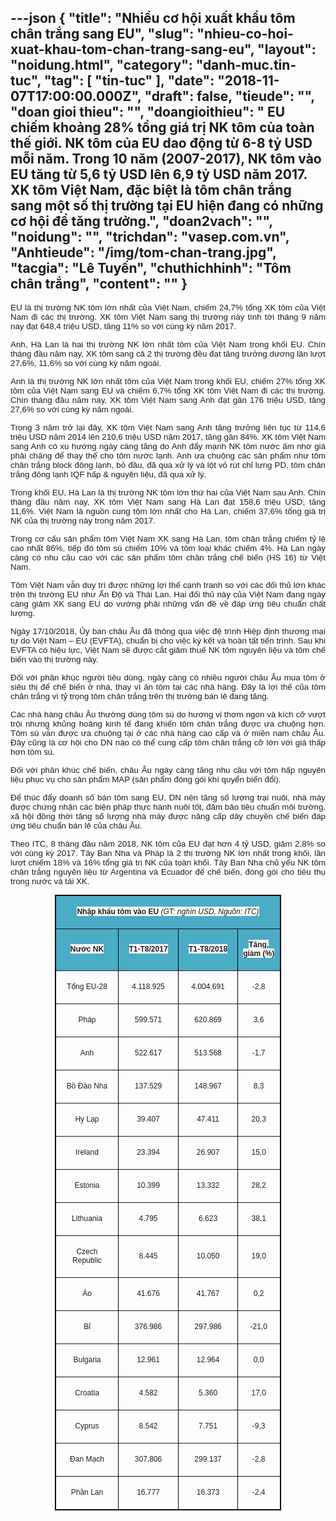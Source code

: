 ---json
{
    "title": "Nhiều cơ hội xuất khẩu tôm chân trắng sang EU",
    "slug": "nhieu-co-hoi-xuat-khau-tom-chan-trang-sang-eu",
    "layout": "noidung.html",
    "category": "danh-muc.tin-tuc",
    "tag": [
        "tin-tuc"
    ],
    "date": "2018-11-07T17:00:00.000Z",
    "draft": false,
    "tieude": "",
    "doan gioi thieu": "",
    "doangioithieu": " EU chiếm khoảng 28% tổng giá trị NK tôm của toàn thế giới. NK tôm của EU dao động từ 6-8 tỷ USD mỗi năm. Trong 10 năm (2007-2017), NK tôm vào EU tăng từ 5,6 tỷ USD lên 6,9 tỷ USD năm 2017. XK tôm Việt Nam, đặc biệt là tôm chân trắng sang một số thị trường tại EU hiện đang có những cơ hội để tăng trưởng.",
    "doan2vach": "",
    "noidung": "",
    "trichdan": "vasep.com.vn",
    "Anhtieude": "/img/tom-chan-trang.jpg",
    "tacgia": "Lê Tuyến",
    "chuthichhinh": "Tôm chân trắng",
    "__content__": ""
}
---
<p style="text-align:justify"><span style="font-size:13px"><span style="color:#1b1b1b"><span style="font-family:Arial"><span style="background-color:#ffffff"><span style="font-size:10pt">EU l&agrave; thị trường NK t&ocirc;m lớn nhất của Việt Nam, chiếm 24,7% tổng XK t&ocirc;m của Việt Nam đi c&aacute;c thị trường. XK t&ocirc;m Việt Nam sang thị trường n&agrave;y t&iacute;nh tới th&aacute;ng 9 năm nay đạt 648,4 triệu USD, tăng 11% so với c&ugrave;ng kỳ năm 2017.</span></span></span></span></span></p>

<p style="text-align:justify"><span style="font-size:13px"><span style="color:#1b1b1b"><span style="font-family:Arial"><span style="background-color:#ffffff"><span style="font-size:10pt">Anh, H&agrave; Lan l&agrave; hai thị trường NK lớn nhất t&ocirc;m của Việt Nam trong khối EU. Ch&iacute;n th&aacute;ng đầu năm nay, XK t&ocirc;m sang cả 2 thị trường đều đạt tăng trưởng dương lần lượt 27,6%, 11,6% so với c&ugrave;ng kỳ năm ngo&aacute;i.</span></span></span></span></span></p>

<p style="text-align:justify"><span style="font-size:13px"><span style="color:#1b1b1b"><span style="font-family:Arial"><span style="background-color:#ffffff"><span style="font-size:10pt">Anh l&agrave; thị trường NK lớn nhất t&ocirc;m của Việt Nam trong khối EU, chiếm 27% tổng XK t&ocirc;m của Việt Nam sang EU v&agrave; chiếm 6,7% tổng XK t&ocirc;m Việt Nam đi c&aacute;c thị trường. Ch&iacute;n th&aacute;ng đầu năm nay, XK t&ocirc;m Việt Nam sang Anh đạt gần 176 triệu USD, tăng 27,6% so với c&ugrave;ng kỳ năm ngo&aacute;i.</span></span></span></span></span></p>

<p style="text-align:justify"><span style="font-size:13px"><span style="color:#1b1b1b"><span style="font-family:Arial"><span style="background-color:#ffffff"><span style="font-size:10pt">Trong 3 năm trở lại đ&acirc;y, XK t&ocirc;m Việt Nam sang Anh tăng trưởng li&ecirc;n tục từ 114,6 triệu USD năm 2014 l&ecirc;n 210,6 triệu USD năm 2017, tăng gần 84%. XK t&ocirc;m Việt Nam sang Anh c&oacute; xu hướng ng&agrave;y c&agrave;ng tăng do Anh đẩy mạnh NK t&ocirc;m nước ấm nhờ gi&aacute; phải chăng để thay thế cho t&ocirc;m nước lạnh. Anh ưa chuộng c&aacute;c sản phẩm như t&ocirc;m ch&acirc;n trắng block đ&ocirc;ng lạnh, bỏ đầu, đ&atilde; qua xử l&yacute; v&agrave; lột vỏ r&uacute;t chỉ lưng PD, t&ocirc;m ch&acirc;n trắng đ&ocirc;ng lạnh IQF hấp &amp; nguy&ecirc;n liệu, đ&atilde; qua xử l&yacute;.</span></span></span></span></span></p>

<p style="text-align:justify"><span style="font-size:13px"><span style="color:#1b1b1b"><span style="font-family:Arial"><span style="background-color:#ffffff"><span style="font-size:10pt">Trong khối EU, H&agrave; Lan l&agrave; thị trường NK t&ocirc;m lớn thứ hai của Việt Nam sau Anh. Ch&iacute;n th&aacute;ng đầu năm nay, XK t&ocirc;m Việt Nam sang H&agrave; Lan đạt 158,6 triệu USD, tăng 11,6%.&nbsp;</span><span style="font-size:10pt"><span style="font-family:Arial,sans-serif">Việt Nam l&agrave; nguồn cung t&ocirc;m lớn nhất cho H&agrave; Lan, chiếm 37,6% tổng gi&aacute; trị NK của thị trường n&agrave;y trong năm 2017.</span></span></span></span></span></span></p>

<p style="text-align:justify"><span style="font-size:13px"><span style="color:#1b1b1b"><span style="font-family:Arial"><span style="background-color:#ffffff"><span style="font-size:10pt"><span style="font-family:Arial,sans-serif">Trong cơ cấu sản phẩm t&ocirc;m Việt Nam XK sang H&agrave; Lan, t&ocirc;m ch&acirc;n trắng chiếm tỷ lệ cao nhất 86%, tiếp đ&oacute; t&ocirc;m s&uacute; chiếm 10% v&agrave; t&ocirc;m loại kh&aacute;c chiếm 4%.</span></span>&nbsp;<span style="font-size:10pt"><span style="font-family:Arial,sans-serif">H&agrave; Lan ng&agrave;y c&agrave;ng c&oacute; nhu cầu cao với c&aacute;c sản phẩm t&ocirc;m ch&acirc;n trắng chế biến (HS 16) từ Việt Nam.</span></span></span></span></span></span></p>

<p style="text-align:justify"><span style="font-size:13px"><span style="color:#1b1b1b"><span style="font-family:Arial"><span style="background-color:#ffffff"><span style="font-size:10pt">T&ocirc;m Việt Nam vẫn duy tr&igrave; được những lợi thế cạnh tranh so với c&aacute;c đối thủ lớn kh&aacute;c tr&ecirc;n thị trường EU như Ấn Độ v&agrave; Th&aacute;i Lan. Hai đối thủ n&agrave;y của Việt Nam đang ng&agrave;y c&agrave;ng giảm XK sang EU do vướng phải những vấn đề về đ&aacute;p ứng ti&ecirc;u chuẩn chất lượng.</span></span></span></span></span></p>

<p style="text-align:justify"><span style="font-size:13px"><span style="color:#1b1b1b"><span style="font-family:Arial"><span style="background-color:#ffffff"><span style="font-size:10pt">Ng&agrave;y 17/10/2018, Ủy ban ch&acirc;u &Acirc;u đ&atilde; th&ocirc;ng qua việc đệ tr&igrave;nh Hiệp định thương mại tự do Vi&ecirc;̣t Nam &ndash; EU (EVFTA), chuẩn bị cho việc k&yacute; kết v&agrave; ho&agrave;n tất tiến tr&igrave;nh. Sau khi EVFTA c&oacute; hiệu lực, Việt Nam sẽ được cắt giảm thuế NK t&ocirc;m nguy&ecirc;n liệu v&agrave; t&ocirc;m chế biến v&agrave;o thị trường n&agrave;y.</span></span></span></span></span></p>

<p style="text-align:justify"><span style="font-size:13px"><span style="color:#1b1b1b"><span style="font-family:Arial"><span style="background-color:#ffffff"><span style="font-size:10pt">Đối với ph&acirc;n kh&uacute;c người ti&ecirc;u d&ugrave;ng, ng&agrave;y c&agrave;ng c&oacute; nhiều người ch&acirc;u &Acirc;u mua t&ocirc;m ở si&ecirc;u thị để chế biến ở nh&agrave;, thay v&igrave; ăn t&ocirc;m tại c&aacute;c nh&agrave; h&agrave;ng. Đ&acirc;y l&agrave; lợi thế của t&ocirc;m ch&acirc;n trắng v&igrave; tỷ trọng t&ocirc;m ch&acirc;n trắng tr&ecirc;n thị trường b&aacute;n lẻ đang tăng.</span></span></span></span></span></p>

<p style="text-align:justify"><span style="font-size:13px"><span style="color:#1b1b1b"><span style="font-family:Arial"><span style="background-color:#ffffff"><span style="font-size:10pt">C&aacute;c nh&agrave; h&agrave;ng ch&acirc;u &Acirc;u thường d&ugrave;ng t&ocirc;m s&uacute; do hương vị thơm ngon v&agrave; k&iacute;ch cỡ vượt trội nhưng khủng hoảng kinh tế đang khiến t&ocirc;m ch&acirc;n trắng được ưa chuộng hơn. T&ocirc;m s&uacute; vẫn được ưa chuộng tại ở c&aacute;c nh&agrave; h&agrave;ng cao cấp v&agrave; ở miền nam ch&acirc;u &Acirc;u. Đ&acirc;y cũng l&agrave; cơ hội cho DN n&agrave;o c&oacute; thể cung cấp t&ocirc;m ch&acirc;n trắng cỡ lớn với gi&aacute; thấp hơn t&ocirc;m s&uacute;.</span></span></span></span></span></p>

<p style="text-align:justify"><span style="font-size:13px"><span style="color:#1b1b1b"><span style="font-family:Arial"><span style="background-color:#ffffff"><span style="font-size:10pt">Đối với ph&acirc;n kh&uacute;c chế biến, ch&acirc;u &Acirc;u ng&agrave;y c&agrave;ng tăng nhu cầu với t&ocirc;m hấp nguy&ecirc;n liệu phục vụ cho sản phẩm MAP (sản phẩm đ&oacute;ng g&oacute;i kh&iacute; quyển biến đổi).</span></span></span></span></span></p>

<p style="text-align:justify"><span style="font-size:13px"><span style="color:#1b1b1b"><span style="font-family:Arial"><span style="background-color:#ffffff"><span style="font-size:10pt">Để th&uacute;c đẩy doanh số b&aacute;n t&ocirc;m sang EU, DN n&ecirc;n tăng số lượng trại nu&ocirc;i, nh&agrave; m&aacute;y được chứng nhận c&aacute;c biện ph&aacute;p thực h&agrave;nh nu&ocirc;i tốt, đảm bảo ti&ecirc;u chuẩn m&ocirc;i trường, x&atilde; hội đồng thời tăng số lượng nh&agrave; m&aacute;y được n&acirc;ng cấp d&acirc;y chuyền chế biến đ&aacute;p ứng ti&ecirc;u chuẩn b&aacute;n lẻ của ch&acirc;u &Acirc;u.</span></span></span></span></span></p>

<p style="text-align:justify"><span style="font-size:13px"><span style="color:#1b1b1b"><span style="font-family:Arial"><span style="background-color:#ffffff"><span style="font-size:10pt">Theo ITC, 8 th&aacute;ng đầu năm 2018, NK t&ocirc;m của EU đạt hơn 4 tỷ USD, giảm 2,8% so với c&ugrave;ng kỳ 2017. T&acirc;y Ban Nha v&agrave; Ph&aacute;p l&agrave; 2 thị trường NK lớn nhất trong khối, lần lượt chiếm 18% v&agrave; 16% tổng gi&aacute; trị NK của to&agrave;n khối. T&acirc;y Ban Nha chủ yếu NK t&ocirc;m ch&acirc;n trắng nguy&ecirc;n liệu từ Argentina v&agrave; Ecuador để chế biến, đ&oacute;ng g&oacute;i cho ti&ecirc;u thụ trong nước v&agrave; t&aacute;i XK.</span></span></span></span></span></p>

<div>
<table border="1" cellspacing="0" class="MsoTableGrid" style="border-collapse:collapse; border:1pt solid windowtext; margin:0px auto !important; width:271pt">
	<tbody>
		<tr>
			<td colspan="4" style="background-color:#4bacc6; width:271pt">
			<p style="text-align:center"><span style="font-size:13px"><span style="color:#1b1b1b"><span style="font-family:Arial"><span style="background-color:#ffffff"><strong><span style="font-size:9pt">Nhập khẩu t&ocirc;m v&agrave;o EU&nbsp;</span></strong><em><span style="font-size:9pt">(GT: ngh&igrave;n USD, Nguồn: ITC)</span></em></span></span></span></span></p>
			</td>
		</tr>
		<tr>
			<td style="background-color:#4bacc6; width:78.95pt">
			<p style="text-align:center"><span style="font-size:13px"><span style="color:#1b1b1b"><span style="font-family:Arial"><span style="background-color:#ffffff"><strong><span style="font-size:9pt">Nước NK</span></strong></span></span></span></span></p>
			</td>
			<td style="background-color:#4bacc6; width:73.95pt">
			<p style="text-align:center"><span style="font-size:13px"><span style="color:#1b1b1b"><span style="font-family:Arial"><span style="background-color:#ffffff"><strong><span style="font-size:9pt">T1-T8/2017</span></strong></span></span></span></span></p>
			</td>
			<td style="background-color:#4bacc6; width:70.1pt">
			<p style="text-align:center"><span style="font-size:13px"><span style="color:#1b1b1b"><span style="font-family:Arial"><span style="background-color:#ffffff"><strong><span style="font-size:9pt">T1-T8/2018</span></strong></span></span></span></span></p>
			</td>
			<td style="background-color:#4bacc6; width:48pt">
			<p style="text-align:center"><span style="font-size:13px"><span style="color:#1b1b1b"><span style="font-family:Arial"><span style="background-color:#ffffff"><strong><span style="font-size:9pt">Tăng, giảm (%)</span></strong></span></span></span></span></p>
			</td>
		</tr>
		<tr>
			<td style="width:78.95pt">
			<p style="text-align:center"><span style="font-size:13px"><span style="color:#1b1b1b"><span style="font-family:Arial"><span style="background-color:#ffffff"><span style="font-size:9pt">Tổng EU-28</span></span></span></span></span></p>
			</td>
			<td style="width:73.95pt">
			<p style="text-align:center"><span style="font-size:13px"><span style="color:#1b1b1b"><span style="font-family:Arial"><span style="background-color:#ffffff"><span style="font-size:9pt">4.118.925</span></span></span></span></span></p>
			</td>
			<td style="width:70.1pt">
			<p style="text-align:center"><span style="font-size:13px"><span style="color:#1b1b1b"><span style="font-family:Arial"><span style="background-color:#ffffff"><span style="font-size:9pt">4.004.691</span></span></span></span></span></p>
			</td>
			<td style="width:48pt">
			<p style="text-align:center"><span style="font-size:13px"><span style="color:#1b1b1b"><span style="font-family:Arial"><span style="background-color:#ffffff"><span style="font-size:9pt">-2,8</span></span></span></span></span></p>
			</td>
		</tr>
		<tr>
			<td style="width:78.95pt">
			<p style="text-align:center"><span style="font-size:13px"><span style="color:#1b1b1b"><span style="font-family:Arial"><span style="background-color:#ffffff"><span style="font-size:9pt">Ph&aacute;p</span></span></span></span></span></p>
			</td>
			<td style="width:73.95pt">
			<p style="text-align:center"><span style="font-size:13px"><span style="color:#1b1b1b"><span style="font-family:Arial"><span style="background-color:#ffffff"><span style="font-size:9pt">599.571</span></span></span></span></span></p>
			</td>
			<td style="width:70.1pt">
			<p style="text-align:center"><span style="font-size:13px"><span style="color:#1b1b1b"><span style="font-family:Arial"><span style="background-color:#ffffff"><span style="font-size:9pt">620.869</span></span></span></span></span></p>
			</td>
			<td style="width:48pt">
			<p style="text-align:center"><span style="font-size:13px"><span style="color:#1b1b1b"><span style="font-family:Arial"><span style="background-color:#ffffff"><span style="font-size:9pt">3,6</span></span></span></span></span></p>
			</td>
		</tr>
		<tr>
			<td style="width:78.95pt">
			<p style="text-align:center"><span style="font-size:13px"><span style="color:#1b1b1b"><span style="font-family:Arial"><span style="background-color:#ffffff"><span style="font-size:9pt">Anh</span></span></span></span></span></p>
			</td>
			<td style="width:73.95pt">
			<p style="text-align:center"><span style="font-size:13px"><span style="color:#1b1b1b"><span style="font-family:Arial"><span style="background-color:#ffffff"><span style="font-size:9pt">522.617</span></span></span></span></span></p>
			</td>
			<td style="width:70.1pt">
			<p style="text-align:center"><span style="font-size:13px"><span style="color:#1b1b1b"><span style="font-family:Arial"><span style="background-color:#ffffff"><span style="font-size:9pt">513.568</span></span></span></span></span></p>
			</td>
			<td style="width:48pt">
			<p style="text-align:center"><span style="font-size:13px"><span style="color:#1b1b1b"><span style="font-family:Arial"><span style="background-color:#ffffff"><span style="font-size:9pt">-1,7</span></span></span></span></span></p>
			</td>
		</tr>
		<tr>
			<td style="width:78.95pt">
			<p style="text-align:center"><span style="font-size:13px"><span style="color:#1b1b1b"><span style="font-family:Arial"><span style="background-color:#ffffff"><span style="font-size:9pt">Bồ Đ&agrave;o Nha</span></span></span></span></span></p>
			</td>
			<td style="width:73.95pt">
			<p style="text-align:center"><span style="font-size:13px"><span style="color:#1b1b1b"><span style="font-family:Arial"><span style="background-color:#ffffff"><span style="font-size:9pt">137.529</span></span></span></span></span></p>
			</td>
			<td style="width:70.1pt">
			<p style="text-align:center"><span style="font-size:13px"><span style="color:#1b1b1b"><span style="font-family:Arial"><span style="background-color:#ffffff"><span style="font-size:9pt">148.967</span></span></span></span></span></p>
			</td>
			<td style="width:48pt">
			<p style="text-align:center"><span style="font-size:13px"><span style="color:#1b1b1b"><span style="font-family:Arial"><span style="background-color:#ffffff"><span style="font-size:9pt">8,3</span></span></span></span></span></p>
			</td>
		</tr>
		<tr>
			<td style="width:78.95pt">
			<p style="text-align:center"><span style="font-size:13px"><span style="color:#1b1b1b"><span style="font-family:Arial"><span style="background-color:#ffffff"><span style="font-size:9pt">Hy Lạp</span></span></span></span></span></p>
			</td>
			<td style="width:73.95pt">
			<p style="text-align:center"><span style="font-size:13px"><span style="color:#1b1b1b"><span style="font-family:Arial"><span style="background-color:#ffffff"><span style="font-size:9pt">39.407</span></span></span></span></span></p>
			</td>
			<td style="width:70.1pt">
			<p style="text-align:center"><span style="font-size:13px"><span style="color:#1b1b1b"><span style="font-family:Arial"><span style="background-color:#ffffff"><span style="font-size:9pt">47.411</span></span></span></span></span></p>
			</td>
			<td style="width:48pt">
			<p style="text-align:center"><span style="font-size:13px"><span style="color:#1b1b1b"><span style="font-family:Arial"><span style="background-color:#ffffff"><span style="font-size:9pt">20,3</span></span></span></span></span></p>
			</td>
		</tr>
		<tr>
			<td style="width:78.95pt">
			<p style="text-align:center"><span style="font-size:13px"><span style="color:#1b1b1b"><span style="font-family:Arial"><span style="background-color:#ffffff"><span style="font-size:9pt">Ireland</span></span></span></span></span></p>
			</td>
			<td style="width:73.95pt">
			<p style="text-align:center"><span style="font-size:13px"><span style="color:#1b1b1b"><span style="font-family:Arial"><span style="background-color:#ffffff"><span style="font-size:9pt">23.394</span></span></span></span></span></p>
			</td>
			<td style="width:70.1pt">
			<p style="text-align:center"><span style="font-size:13px"><span style="color:#1b1b1b"><span style="font-family:Arial"><span style="background-color:#ffffff"><span style="font-size:9pt">26.907</span></span></span></span></span></p>
			</td>
			<td style="width:48pt">
			<p style="text-align:center"><span style="font-size:13px"><span style="color:#1b1b1b"><span style="font-family:Arial"><span style="background-color:#ffffff"><span style="font-size:9pt">15,0</span></span></span></span></span></p>
			</td>
		</tr>
		<tr>
			<td style="width:78.95pt">
			<p style="text-align:center"><span style="font-size:13px"><span style="color:#1b1b1b"><span style="font-family:Arial"><span style="background-color:#ffffff"><span style="font-size:9pt">Estonia</span></span></span></span></span></p>
			</td>
			<td style="width:73.95pt">
			<p style="text-align:center"><span style="font-size:13px"><span style="color:#1b1b1b"><span style="font-family:Arial"><span style="background-color:#ffffff"><span style="font-size:9pt">10.399</span></span></span></span></span></p>
			</td>
			<td style="width:70.1pt">
			<p style="text-align:center"><span style="font-size:13px"><span style="color:#1b1b1b"><span style="font-family:Arial"><span style="background-color:#ffffff"><span style="font-size:9pt">13.332</span></span></span></span></span></p>
			</td>
			<td style="width:48pt">
			<p style="text-align:center"><span style="font-size:13px"><span style="color:#1b1b1b"><span style="font-family:Arial"><span style="background-color:#ffffff"><span style="font-size:9pt">28,2</span></span></span></span></span></p>
			</td>
		</tr>
		<tr>
			<td style="width:78.95pt">
			<p style="text-align:center"><span style="font-size:13px"><span style="color:#1b1b1b"><span style="font-family:Arial"><span style="background-color:#ffffff"><span style="font-size:9pt">Lithuania</span></span></span></span></span></p>
			</td>
			<td style="width:73.95pt">
			<p style="text-align:center"><span style="font-size:13px"><span style="color:#1b1b1b"><span style="font-family:Arial"><span style="background-color:#ffffff"><span style="font-size:9pt">4.795</span></span></span></span></span></p>
			</td>
			<td style="width:70.1pt">
			<p style="text-align:center"><span style="font-size:13px"><span style="color:#1b1b1b"><span style="font-family:Arial"><span style="background-color:#ffffff"><span style="font-size:9pt">6.623</span></span></span></span></span></p>
			</td>
			<td style="width:48pt">
			<p style="text-align:center"><span style="font-size:13px"><span style="color:#1b1b1b"><span style="font-family:Arial"><span style="background-color:#ffffff"><span style="font-size:9pt">38,1</span></span></span></span></span></p>
			</td>
		</tr>
		<tr>
			<td style="width:78.95pt">
			<p style="text-align:center"><span style="font-size:13px"><span style="color:#1b1b1b"><span style="font-family:Arial"><span style="background-color:#ffffff"><span style="font-size:9pt">Czech Republic</span></span></span></span></span></p>
			</td>
			<td style="width:73.95pt">
			<p style="text-align:center"><span style="font-size:13px"><span style="color:#1b1b1b"><span style="font-family:Arial"><span style="background-color:#ffffff"><span style="font-size:9pt">8.445</span></span></span></span></span></p>
			</td>
			<td style="width:70.1pt">
			<p style="text-align:center"><span style="font-size:13px"><span style="color:#1b1b1b"><span style="font-family:Arial"><span style="background-color:#ffffff"><span style="font-size:9pt">10.050</span></span></span></span></span></p>
			</td>
			<td style="width:48pt">
			<p style="text-align:center"><span style="font-size:13px"><span style="color:#1b1b1b"><span style="font-family:Arial"><span style="background-color:#ffffff"><span style="font-size:9pt">19,0</span></span></span></span></span></p>
			</td>
		</tr>
		<tr>
			<td style="width:78.95pt">
			<p style="text-align:center"><span style="font-size:13px"><span style="color:#1b1b1b"><span style="font-family:Arial"><span style="background-color:#ffffff"><span style="font-size:9pt">&Aacute;o</span></span></span></span></span></p>
			</td>
			<td style="width:73.95pt">
			<p style="text-align:center"><span style="font-size:13px"><span style="color:#1b1b1b"><span style="font-family:Arial"><span style="background-color:#ffffff"><span style="font-size:9pt">41.676</span></span></span></span></span></p>
			</td>
			<td style="width:70.1pt">
			<p style="text-align:center"><span style="font-size:13px"><span style="color:#1b1b1b"><span style="font-family:Arial"><span style="background-color:#ffffff"><span style="font-size:9pt">41.767</span></span></span></span></span></p>
			</td>
			<td style="width:48pt">
			<p style="text-align:center"><span style="font-size:13px"><span style="color:#1b1b1b"><span style="font-family:Arial"><span style="background-color:#ffffff"><span style="font-size:9pt">0,2</span></span></span></span></span></p>
			</td>
		</tr>
		<tr>
			<td style="width:78.95pt">
			<p style="text-align:center"><span style="font-size:13px"><span style="color:#1b1b1b"><span style="font-family:Arial"><span style="background-color:#ffffff"><span style="font-size:9pt">Bỉ</span></span></span></span></span></p>
			</td>
			<td style="width:73.95pt">
			<p style="text-align:center"><span style="font-size:13px"><span style="color:#1b1b1b"><span style="font-family:Arial"><span style="background-color:#ffffff"><span style="font-size:9pt">376.986</span></span></span></span></span></p>
			</td>
			<td style="width:70.1pt">
			<p style="text-align:center"><span style="font-size:13px"><span style="color:#1b1b1b"><span style="font-family:Arial"><span style="background-color:#ffffff"><span style="font-size:9pt">297.986</span></span></span></span></span></p>
			</td>
			<td style="width:48pt">
			<p style="text-align:center"><span style="font-size:13px"><span style="color:#1b1b1b"><span style="font-family:Arial"><span style="background-color:#ffffff"><span style="font-size:9pt">-21,0</span></span></span></span></span></p>
			</td>
		</tr>
		<tr>
			<td style="width:78.95pt">
			<p style="text-align:center"><span style="font-size:13px"><span style="color:#1b1b1b"><span style="font-family:Arial"><span style="background-color:#ffffff"><span style="font-size:9pt">Bulgaria</span></span></span></span></span></p>
			</td>
			<td style="width:73.95pt">
			<p style="text-align:center"><span style="font-size:13px"><span style="color:#1b1b1b"><span style="font-family:Arial"><span style="background-color:#ffffff"><span style="font-size:9pt">12.961</span></span></span></span></span></p>
			</td>
			<td style="width:70.1pt">
			<p style="text-align:center"><span style="font-size:13px"><span style="color:#1b1b1b"><span style="font-family:Arial"><span style="background-color:#ffffff"><span style="font-size:9pt">12.964</span></span></span></span></span></p>
			</td>
			<td style="width:48pt">
			<p style="text-align:center"><span style="font-size:13px"><span style="color:#1b1b1b"><span style="font-family:Arial"><span style="background-color:#ffffff"><span style="font-size:9pt">0,0</span></span></span></span></span></p>
			</td>
		</tr>
		<tr>
			<td style="width:78.95pt">
			<p style="text-align:center"><span style="font-size:13px"><span style="color:#1b1b1b"><span style="font-family:Arial"><span style="background-color:#ffffff"><span style="font-size:9pt">Croatia</span></span></span></span></span></p>
			</td>
			<td style="width:73.95pt">
			<p style="text-align:center"><span style="font-size:13px"><span style="color:#1b1b1b"><span style="font-family:Arial"><span style="background-color:#ffffff"><span style="font-size:9pt">4.582</span></span></span></span></span></p>
			</td>
			<td style="width:70.1pt">
			<p style="text-align:center"><span style="font-size:13px"><span style="color:#1b1b1b"><span style="font-family:Arial"><span style="background-color:#ffffff"><span style="font-size:9pt">5.360</span></span></span></span></span></p>
			</td>
			<td style="width:48pt">
			<p style="text-align:center"><span style="font-size:13px"><span style="color:#1b1b1b"><span style="font-family:Arial"><span style="background-color:#ffffff"><span style="font-size:9pt">17,0</span></span></span></span></span></p>
			</td>
		</tr>
		<tr>
			<td style="width:78.95pt">
			<p style="text-align:center"><span style="font-size:13px"><span style="color:#1b1b1b"><span style="font-family:Arial"><span style="background-color:#ffffff"><span style="font-size:9pt">Cyprus</span></span></span></span></span></p>
			</td>
			<td style="width:73.95pt">
			<p style="text-align:center"><span style="font-size:13px"><span style="color:#1b1b1b"><span style="font-family:Arial"><span style="background-color:#ffffff"><span style="font-size:9pt">8.542</span></span></span></span></span></p>
			</td>
			<td style="width:70.1pt">
			<p style="text-align:center"><span style="font-size:13px"><span style="color:#1b1b1b"><span style="font-family:Arial"><span style="background-color:#ffffff"><span style="font-size:9pt">7.751</span></span></span></span></span></p>
			</td>
			<td style="width:48pt">
			<p style="text-align:center"><span style="font-size:13px"><span style="color:#1b1b1b"><span style="font-family:Arial"><span style="background-color:#ffffff"><span style="font-size:9pt">-9,3</span></span></span></span></span></p>
			</td>
		</tr>
		<tr>
			<td style="width:78.95pt">
			<p style="text-align:center"><span style="font-size:13px"><span style="color:#1b1b1b"><span style="font-family:Arial"><span style="background-color:#ffffff"><span style="font-size:9pt">Đan Mạch</span></span></span></span></span></p>
			</td>
			<td style="width:73.95pt">
			<p style="text-align:center"><span style="font-size:13px"><span style="color:#1b1b1b"><span style="font-family:Arial"><span style="background-color:#ffffff"><span style="font-size:9pt">307.806</span></span></span></span></span></p>
			</td>
			<td style="width:70.1pt">
			<p style="text-align:center"><span style="font-size:13px"><span style="color:#1b1b1b"><span style="font-family:Arial"><span style="background-color:#ffffff"><span style="font-size:9pt">299.137</span></span></span></span></span></p>
			</td>
			<td style="width:48pt">
			<p style="text-align:center"><span style="font-size:13px"><span style="color:#1b1b1b"><span style="font-family:Arial"><span style="background-color:#ffffff"><span style="font-size:9pt">-2,8</span></span></span></span></span></p>
			</td>
		</tr>
		<tr>
			<td style="width:78.95pt">
			<p style="text-align:center"><span style="font-size:13px"><span style="color:#1b1b1b"><span style="font-family:Arial"><span style="background-color:#ffffff"><span style="font-size:9pt">Phần Lan</span></span></span></span></span></p>
			</td>
			<td style="width:73.95pt">
			<p style="text-align:center"><span style="font-size:13px"><span style="color:#1b1b1b"><span style="font-family:Arial"><span style="background-color:#ffffff"><span style="font-size:9pt">16.777</span></span></span></span></span></p>
			</td>
			<td style="width:70.1pt">
			<p style="text-align:center"><span style="font-size:13px"><span style="color:#1b1b1b"><span style="font-family:Arial"><span style="background-color:#ffffff"><span style="font-size:9pt">16.373</span></span></span></span></span></p>
			</td>
			<td style="width:48pt">
			<p style="text-align:center"><span style="font-size:13px"><span style="color:#1b1b1b"><span style="font-family:Arial"><span style="background-color:#ffffff"><span style="font-size:9pt">-2,4</span></span></span></span></span></p>
			</td>
		</tr>
	</tbody>
</table>
</div>
